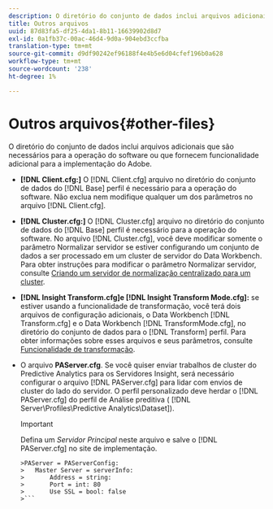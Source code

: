 ```yaml
---
description: O diretório do conjunto de dados inclui arquivos adicionais que são necessários para a operação do software ou que fornecem funcionalidade adicional para a implementação do Adobe.
title: Outros arquivos
uuid: 87d83fa5-df25-4da1-8b11-16639902d8d7
exl-id: 0a1fb37c-00ac-46d4-9d0a-904ebd3ccfba
translation-type: tm+mt
source-git-commit: d9df90242ef96188f4e4b5e6d04cfef196b0a628
workflow-type: tm+mt
source-wordcount: '238'
ht-degree: 1%

---
```


# Outros arquivos{#other-files}

O diretório do conjunto de dados inclui arquivos adicionais que são necessários para a operação do software ou que fornecem funcionalidade adicional para a implementação do Adobe.

* **[!DNL Client.cfg:]** O  [!DNL Client.cfg] arquivo no diretório do conjunto de dados do  [!DNL Base] perfil é necessário para a operação do software. Não exclua nem modifique qualquer um dos parâmetros no arquivo [!DNL Client.cfg].

* **[!DNL Cluster.cfg:]** O  [!DNL Cluster.cfg] arquivo no diretório do conjunto de dados do  [!DNL Base] perfil é necessário para a operação do software. No arquivo [!DNL Cluster.cfg], você deve modificar somente o parâmetro Normalizar servidor se estiver configurando um conjunto de dados a ser processado em um cluster de servidor do Data Workbench. Para obter instruções para modificar o parâmetro Normalizar servidor, consulte [Criando um servidor de normalização centralizado para um cluster](../../../home/c-dataset-const-proc/c-log-proc-config-file/c-ins-svr-file-svr-unit.md).

* **[!DNL Insight Transform.cfg]e  [!DNL Insight Transform Mode.cfg]:** se estiver usando a funcionalidade de transformação, você terá dois arquivos de configuração adicionais, o Data Workbench  [!DNL Transform.cfg] e o Data Workbench  [!DNL TransformMode.cfg], no diretório do conjunto de dados para o  [!DNL Transform] perfil. Para obter informações sobre esses arquivos e seus parâmetros, consulte [Funcionalidade de transformação](https://docs.adobe.com/content/help/en/data-workbench/using/server-admin-install/transform/t-config-tfm.html).

* O arquivo **PAServer.cfg**. Se você quiser enviar trabalhos de cluster do Predictive Analytics para os Servidores Insight, será necessário configurar o arquivo [!DNL PAServer.cfg] para lidar com envios de cluster do lado do servidor.
O perfil personalizado deve herdar o [!DNL PAServer.cfg] do perfil de Análise preditiva ( [!DNL Server\Profiles\Predictive Analytics\Dataset]).

   >[!IMPORTANT]
   >
   >Defina um *Servidor Principal* neste arquivo e salve o [!DNL PAServer.cfg] no site de implementação.
   >
   >
   ```
   >PAServer = PAServerConfig: 
   >   Master Server = serverInfo: 
   >       Address = string: 
   >       Port = int: 80
   >       Use SSL = bool: false
   >```
